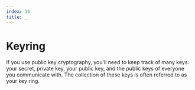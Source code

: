 ```yaml
---
index: 16
title: _
---
```

# Keyring

If you use public key cryptography, you'll need to keep track of many keys: your secret, private key, your public key, and the public keys of everyone you communicate with. The collection of these keys is often referred to as your key ring.